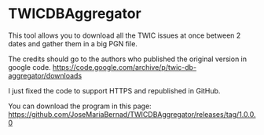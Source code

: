# TWICDBAggregator

This tool allows you to download all the TWIC issues at once between 2 dates and gather them in a big PGN file.

The credits should go to the authors who published the original version in google code.
https://code.google.com/archive/p/twic-db-aggregator/downloads

I just fixed the code to support HTTPS and republished in GitHub.

You can download the program in this page:
https://github.com/JoseMariaBernad/TWICDBAggregator/releases/tag/1.0.0.0
